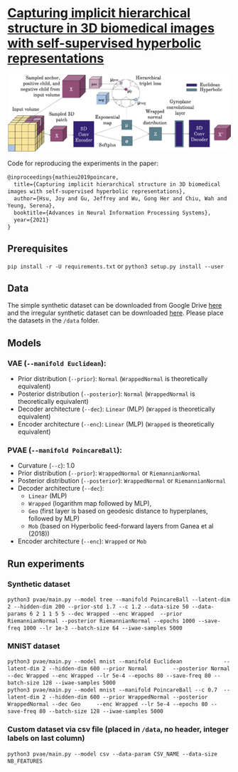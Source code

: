 # [Capturing implicit hierarchical structure in 3D biomedical images with self-supervised hyperbolic representations](https://arxiv.org/pdf/2012.01644.pdf)

![demonstrative figure](images/methods_final_final_final.png)

Code for reproducing the experiments in the paper:
```
@inproceedings{mathieu2019poincare,
  title={Capturing implicit hierarchical structure in 3D biomedical images with self-supervised hyperbolic representations},
  author={Hsu, Joy and Gu, Jeffrey and Wu, Gong Her and Chiu, Wah and Yeung, Serena},
  booktitle={Advances in Neural Information Processing Systems},
  year={2021}
}
```

## Prerequisites
`pip install -r -U requirements.txt` or `python3 setup.py install --user`

## Data
The simple synthetic dataset can be downloaded from Google Drive [here](https://drive.google.com/file/d/1mdRuSkXmTof9vq62FSmoZXneUme_97dc/view?usp=sharing) and the irregular synthetic dataset can be downloaded [here](https://drive.google.com/file/d/1XGx8GQlNGCStmxjYatWGBGAW25e2zxTn/view?usp=sharing). Please place the datasets in the `/data` folder. 

## Models

### VAE (`--manifold Euclidean`):
- Prior distribution (`--prior`): `Normal` (`WrappedNormal` is theoretically equivalent)
- Posterior distribution (`--posterior`): `Normal`  (`WrappedNormal` is theoretically equivalent)
- Decoder architecture (`--dec`): `Linear` (MLP) (`Wrapped` is theoretically equivalent)
- Encoder architecture (`--enc`): `Linear` (MLP) (`Wrapped` is theoretically equivalent)
    
### PVAE (`--manifold PoincareBall`):
- Curvature (`--c`): 1.0
- Prior distribution (`--prior`): `WrappedNormal` or `RiemannianNormal`
- Posterior distribution (`--posterior`): `WrappedNormal` or `RiemannianNormal`
- Decoder architecture (`--dec`):
    - `Linear` (MLP)
    - `Wrapped` (logarithm map followed by MLP),
    - `Geo` (first layer is based on geodesic distance to hyperplanes, followed by MLP)
    - `Mob` (based on Hyperbolic feed-forward layers from Ganea et al (2018))
- Encoder architecture (`--enc`): `Wrapped` or `Mob`


## Run experiments

### Synthetic dataset
```
python3 pvae/main.py --model tree --manifold PoincareBall --latent-dim 2 --hidden-dim 200 --prior-std 1.7 --c 1.2 --data-size 50 --data-params 6 2 1 1 5 5 --dec Wrapped --enc Wrapped  --prior RiemannianNormal --posterior RiemannianNormal --epochs 1000 --save-freq 1000 --lr 1e-3 --batch-size 64 --iwae-samples 5000
```

### MNIST dataset
```
python3 pvae/main.py --model mnist --manifold Euclidean             --latent-dim 2 --hidden-dim 600 --prior Normal        --posterior Normal        --dec Wrapped --enc Wrapped --lr 5e-4 --epochs 80 --save-freq 80 --batch-size 128 --iwae-samples 5000
python3 pvae/main.py --model mnist --manifold PoincareBall --c 0.7  --latent-dim 2 --hidden-dim 600 --prior WrappedNormal --posterior WrappedNormal --dec Geo     --enc Wrapped --lr 5e-4 --epochs 80 --save-freq 80 --batch-size 128 --iwae-samples 5000
```

### Custom dataset via csv file (placed in `/data`, no header, integer labels on last column)
```
python3 pvae/main.py --model csv --data-param CSV_NAME --data-size NB_FEATURES
```

